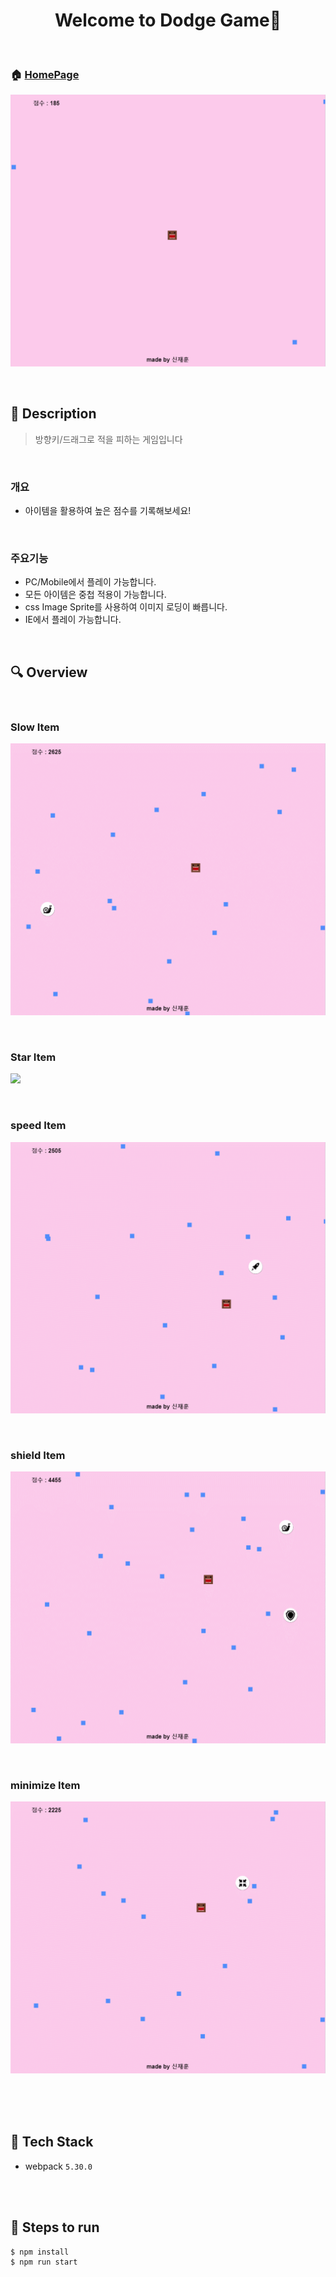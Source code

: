 <h1 align="center">Welcome to Dodge Game👋</h1>

<br>

### 🏠 [HomePage](https://dodge-bit.netlify.app/)  
![](./testImgs/dodgeGame_play.gif)

<br>

## :page_with_curl: ​Description

> 방향키/드래그로 적을 피하는 게임입니다
<br>

### 개요

- 아이템을 활용하여 높은 점수를 기록해보세요!

<br>

### 주요기능

- PC/Mobile에서 플레이 가능합니다.
- 모든 아이템은 중첩 적용이 가능합니다.
- css Image Sprite를 사용하여 이미지 로딩이 빠릅니다.
- IE에서 플레이 가능합니다.

<br>



## :mag: Overview

<br>

### Slow Item

![](./testImgs/dodgeGame_slow.gif)

<br>

### Star Item

![](./testImgs/dodgeGame_star.gif)

<br>

### speed Item

![](./testImgs/dodgeGame_speed.gif)

<br>

### shield Item

![](./testImgs/dodgeGame_stone.gif)

<br>

### minimize Item

![](./testImgs/dodgeGame_minimize.gif)

<br>

<br>

<br>

## :wrench: ​Tech Stack

- webpack  `5.30.0`


<br>
<br>

## :runner: Steps to run

```bash
$ npm install 
$ npm run start
```


